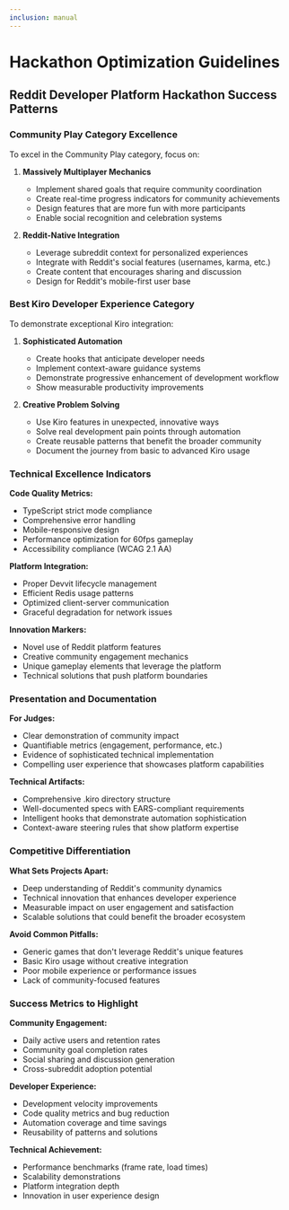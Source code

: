 ```yaml
---
inclusion: manual
---
```


# Hackathon Optimization Guidelines

## Reddit Developer Platform Hackathon Success Patterns

### Community Play Category Excellence

To excel in the Community Play category, focus on:

1. **Massively Multiplayer Mechanics**

   - Implement shared goals that require community coordination
   - Create real-time progress indicators for community achievements
   - Design features that are more fun with more participants
   - Enable social recognition and celebration systems

2. **Reddit-Native Integration**
   - Leverage subreddit context for personalized experiences
   - Integrate with Reddit's social features (usernames, karma, etc.)
   - Create content that encourages sharing and discussion
   - Design for Reddit's mobile-first user base

### Best Kiro Developer Experience Category

To demonstrate exceptional Kiro integration:

1. **Sophisticated Automation**

   - Create hooks that anticipate developer needs
   - Implement context-aware guidance systems
   - Demonstrate progressive enhancement of development workflow
   - Show measurable productivity improvements

2. **Creative Problem Solving**
   - Use Kiro features in unexpected, innovative ways
   - Solve real development pain points through automation
   - Create reusable patterns that benefit the broader community
   - Document the journey from basic to advanced Kiro usage

### Technical Excellence Indicators

**Code Quality Metrics:**

- TypeScript strict mode compliance
- Comprehensive error handling
- Mobile-responsive design
- Performance optimization for 60fps gameplay
- Accessibility compliance (WCAG 2.1 AA)

**Platform Integration:**

- Proper Devvit lifecycle management
- Efficient Redis usage patterns
- Optimized client-server communication
- Graceful degradation for network issues

**Innovation Markers:**

- Novel use of Reddit platform features
- Creative community engagement mechanics
- Unique gameplay elements that leverage the platform
- Technical solutions that push platform boundaries

### Presentation and Documentation

**For Judges:**

- Clear demonstration of community impact
- Quantifiable metrics (engagement, performance, etc.)
- Evidence of sophisticated technical implementation
- Compelling user experience that showcases platform capabilities

**Technical Artifacts:**

- Comprehensive .kiro directory structure
- Well-documented specs with EARS-compliant requirements
- Intelligent hooks that demonstrate automation sophistication
- Context-aware steering rules that show platform expertise

### Competitive Differentiation

**What Sets Projects Apart:**

- Deep understanding of Reddit's community dynamics
- Technical innovation that enhances developer experience
- Measurable impact on user engagement and satisfaction
- Scalable solutions that could benefit the broader ecosystem

**Avoid Common Pitfalls:**

- Generic games that don't leverage Reddit's unique features
- Basic Kiro usage without creative integration
- Poor mobile experience or performance issues
- Lack of community-focused features

### Success Metrics to Highlight

**Community Engagement:**

- Daily active users and retention rates
- Community goal completion rates
- Social sharing and discussion generation
- Cross-subreddit adoption potential

**Developer Experience:**

- Development velocity improvements
- Code quality metrics and bug reduction
- Automation coverage and time savings
- Reusability of patterns and solutions

**Technical Achievement:**

- Performance benchmarks (frame rate, load times)
- Scalability demonstrations
- Platform integration depth
- Innovation in user experience design
